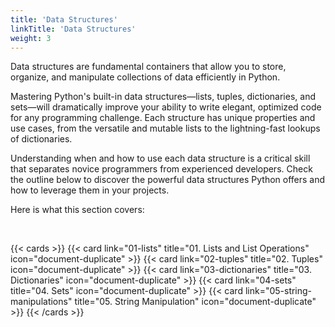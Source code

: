 ```yaml
---
title: 'Data Structures'
linkTitle: 'Data Structures'
weight: 3
---
```


Data structures are fundamental containers that allow you to store, organize, and manipulate collections of data efficiently in Python. 

Mastering Python's built-in data structures—lists, tuples, dictionaries, and sets—will dramatically improve your ability to write elegant, optimized code for any programming challenge. Each structure has unique properties and use cases, from the versatile and mutable lists to the lightning-fast lookups of dictionaries. 

Understanding when and how to use each data structure is a critical skill that separates novice programmers from experienced developers. Check the outline below to discover the powerful data structures Python offers and how to leverage them in your projects.

Here is what this section covers:

<br/>

{{< cards >}}
  {{< card link="01-lists" title="01. Lists and List Operations" icon="document-duplicate" >}}
  {{< card link="02-tuples" title="02. Tuples" icon="document-duplicate" >}}
  {{< card link="03-dictionaries" title="03. Dictionaries" icon="document-duplicate" >}}
  {{< card link="04-sets" title="04. Sets" icon="document-duplicate" >}}
  {{< card link="05-string-manipulations" title="05. String Manipulation" icon="document-duplicate" >}}
{{< /cards >}}
